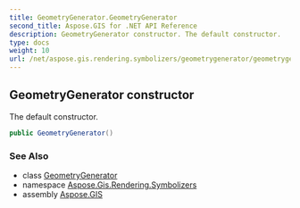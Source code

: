 ```yaml
---
title: GeometryGenerator.GeometryGenerator
second_title: Aspose.GIS for .NET API Reference
description: GeometryGenerator constructor. The default constructor.
type: docs
weight: 10
url: /net/aspose.gis.rendering.symbolizers/geometrygenerator/geometrygenerator/
---
```

## GeometryGenerator constructor

The default constructor.

```csharp
public GeometryGenerator()
```

### See Also

* class [GeometryGenerator](../)
* namespace [Aspose.Gis.Rendering.Symbolizers](../../geometrygenerator/)
* assembly [Aspose.GIS](../../../)



